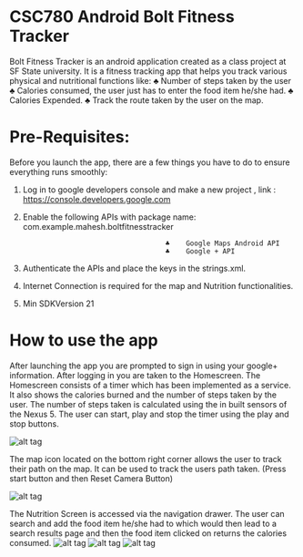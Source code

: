 # CSC780 Android Bolt Fitness Tracker

Bolt Fitness Tracker is an android application created as a class project at SF State university.
It is a fitness tracking app that helps you track various physical and nutritional functions like:
♣	Number of steps taken by the user
♣	Calories consumed, the user just has to enter the food item he/she had.
♣	Calories Expended.
♣	Track the route taken by the user on the map.

# Pre-Requisites:

Before you launch the app, there are a few things you have to do to ensure everything runs smoothly:

1.	Log in to google developers console and make a new project , link : https://console.developers.google.com
2.	Enable the following APIs with package name: com.example.mahesh.boltfitnesstracker

                                           ♣	Google Maps Android API
                                           ♣	Google + API
3.	Authenticate the APIs and place the keys in the strings.xml.
4.	Internet Connection is required for the map and Nutrition functionalities.
5.  Min SDKVersion 21

# How to use the app

After launching the app you are prompted to sign in using your google+ information.
After logging in you are taken to the Homescreen. The Homescreen consists of a timer which has been implemented as a service. It also shows the calories burned and the number of steps taken by the user. The number of steps taken is calculated using the in built sensors of the Nexus 5. The user can start, play and stop the timer using the play and stop buttons.

![alt tag](https://cloud.githubusercontent.com/assets/14020237/11911833/2405aabc-a5d8-11e5-9d87-be308ae601a4.png)

The map icon located on the bottom right corner allows the user to track their path on the map. It can be used to track the users path taken. (Press start button and then Reset Camera Button)

![alt tag](https://cloud.githubusercontent.com/assets/14020237/11911834/258992d6-a5d8-11e5-8f46-28aff149930e.png
)

The Nutrition Screen is accessed via the navigation drawer. The user can search and add the food item he/she had to which would then lead to a search results page and then the food item clicked on returns the calories consumed.
![alt tag](https://cloud.githubusercontent.com/assets/14020237/11911836/27e6d0a2-a5d8-11e5-86e6-fc21789e87b0.png)
![alt tag](https://cloud.githubusercontent.com/assets/14020237/11911893/51e01b1e-a5da-11e5-8685-f3fc7b451e43.png)
![alt tag](https://cloud.githubusercontent.com/assets/14020237/11911894/54114656-a5da-11e5-85b6-e97f308d0d52.png)
